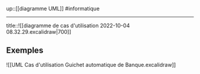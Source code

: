 up::[[diagramme UML]]
#informatique 

----

title::![[diagramme de cas d'utilisation 2022-10-04 08.32.29.excalidraw|700]]


## Exemples

![[UML Cas d'utilisation Guichet automatique de Banque.excalidraw]]